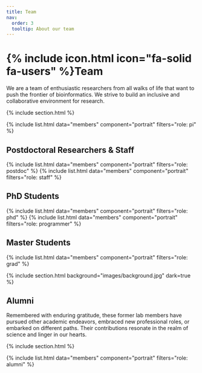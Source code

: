 ```yaml
---
title: Team
nav:
  order: 3
  tooltip: About our team
---
```


# {% include icon.html icon="fa-solid fa-users" %}Team

We are a team of enthusiastic researchers from all walks of life that want to push the frontier of bioinformatics. We strive to build an inclusive and collaborative environment for research.

{% include section.html %}

{% include list.html data="members" component="portrait" filters="role: pi" %}
## Postdoctoral Researchers & Staff
{% include list.html data="members" component="portrait" filters="role: postdoc" %}
{% include list.html data="members" component="portrait" filters="role: staff" %}
## PhD Students
{% include list.html data="members" component="portrait" filters="role: phd" %}
{% include list.html data="members" component="portrait" filters="role: programmer" %}
## Master Students
{% include list.html data="members" component="portrait" filters="role: grad" %}


{% include section.html background="images/background.jpg" dark=true %}

## Alumni
Remembered with enduring gratitude, these former lab members have pursued other academic endeavors, embraced new professional roles, or embarked on different paths. Their contributions resonate in the realm of science and linger in our hearts.

{% include section.html %}

{% include list.html data="members" component="portrait" filters="role: alumni" %}
